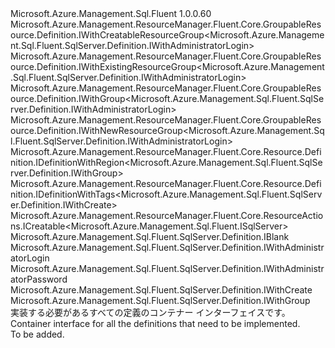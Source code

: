 <Type Name="IDefinition" FullName="Microsoft.Azure.Management.Sql.Fluent.SqlServer.Definition.IDefinition">
  <TypeSignature Language="C#" Value="public interface IDefinition : Microsoft.Azure.Management.ResourceManager.Fluent.Core.GroupableResource.Definition.IWithCreatableResourceGroup&lt;Microsoft.Azure.Management.Sql.Fluent.SqlServer.Definition.IWithAdministratorLogin&gt;, Microsoft.Azure.Management.ResourceManager.Fluent.Core.GroupableResource.Definition.IWithExistingResourceGroup&lt;Microsoft.Azure.Management.Sql.Fluent.SqlServer.Definition.IWithAdministratorLogin&gt;, Microsoft.Azure.Management.ResourceManager.Fluent.Core.GroupableResource.Definition.IWithGroup&lt;Microsoft.Azure.Management.Sql.Fluent.SqlServer.Definition.IWithAdministratorLogin&gt;, Microsoft.Azure.Management.ResourceManager.Fluent.Core.GroupableResource.Definition.IWithNewResourceGroup&lt;Microsoft.Azure.Management.Sql.Fluent.SqlServer.Definition.IWithAdministratorLogin&gt;, Microsoft.Azure.Management.ResourceManager.Fluent.Core.Resource.Definition.IDefinitionWithRegion&lt;Microsoft.Azure.Management.Sql.Fluent.SqlServer.Definition.IWithGroup&gt;, Microsoft.Azure.Management.ResourceManager.Fluent.Core.Resource.Definition.IDefinitionWithTags&lt;Microsoft.Azure.Management.Sql.Fluent.SqlServer.Definition.IWithCreate&gt;, Microsoft.Azure.Management.ResourceManager.Fluent.Core.ResourceActions.ICreatable&lt;Microsoft.Azure.Management.Sql.Fluent.ISqlServer&gt;, Microsoft.Azure.Management.Sql.Fluent.SqlServer.Definition.IBlank, Microsoft.Azure.Management.Sql.Fluent.SqlServer.Definition.IWithAdministratorLogin, Microsoft.Azure.Management.Sql.Fluent.SqlServer.Definition.IWithAdministratorPassword, Microsoft.Azure.Management.Sql.Fluent.SqlServer.Definition.IWithCreate, Microsoft.Azure.Management.Sql.Fluent.SqlServer.Definition.IWithGroup" />
  <TypeSignature Language="ILAsm" Value=".class public interface auto ansi abstract IDefinition implements class Microsoft.Azure.Management.ResourceManager.Fluent.Core.GroupableResource.Definition.IWithCreatableResourceGroup`1&lt;class Microsoft.Azure.Management.Sql.Fluent.SqlServer.Definition.IWithAdministratorLogin&gt;, class Microsoft.Azure.Management.ResourceManager.Fluent.Core.GroupableResource.Definition.IWithExistingResourceGroup`1&lt;class Microsoft.Azure.Management.Sql.Fluent.SqlServer.Definition.IWithAdministratorLogin&gt;, class Microsoft.Azure.Management.ResourceManager.Fluent.Core.GroupableResource.Definition.IWithGroup`1&lt;class Microsoft.Azure.Management.Sql.Fluent.SqlServer.Definition.IWithAdministratorLogin&gt;, class Microsoft.Azure.Management.ResourceManager.Fluent.Core.GroupableResource.Definition.IWithNewResourceGroup`1&lt;class Microsoft.Azure.Management.Sql.Fluent.SqlServer.Definition.IWithAdministratorLogin&gt;, class Microsoft.Azure.Management.ResourceManager.Fluent.Core.Resource.Definition.IDefinitionWithRegion`1&lt;class Microsoft.Azure.Management.Sql.Fluent.SqlServer.Definition.IWithGroup&gt;, class Microsoft.Azure.Management.ResourceManager.Fluent.Core.Resource.Definition.IDefinitionWithTags`1&lt;class Microsoft.Azure.Management.Sql.Fluent.SqlServer.Definition.IWithCreate&gt;, class Microsoft.Azure.Management.ResourceManager.Fluent.Core.ResourceActions.ICreatable`1&lt;class Microsoft.Azure.Management.Sql.Fluent.ISqlServer&gt;, class Microsoft.Azure.Management.ResourceManager.Fluent.Core.ResourceActions.IIndexable, class Microsoft.Azure.Management.Sql.Fluent.SqlServer.Definition.IBlank, class Microsoft.Azure.Management.Sql.Fluent.SqlServer.Definition.IWithAdministratorLogin, class Microsoft.Azure.Management.Sql.Fluent.SqlServer.Definition.IWithAdministratorPassword, class Microsoft.Azure.Management.Sql.Fluent.SqlServer.Definition.IWithCreate, class Microsoft.Azure.Management.Sql.Fluent.SqlServer.Definition.IWithDatabase, class Microsoft.Azure.Management.Sql.Fluent.SqlServer.Definition.IWithElasticPool, class Microsoft.Azure.Management.Sql.Fluent.SqlServer.Definition.IWithFirewallRule, class Microsoft.Azure.Management.Sql.Fluent.SqlServer.Definition.IWithGroup" />
  <TypeSignature Language="DocId" Value="T:Microsoft.Azure.Management.Sql.Fluent.SqlServer.Definition.IDefinition" />
  <TypeSignature Language="VB.NET" Value="Public Interface IDefinition&#xA;Implements IBlank, ICreatable(Of ISqlServer), IDefinitionWithRegion(Of IWithGroup), IDefinitionWithTags(Of IWithCreate), IWithAdministratorLogin, IWithAdministratorPassword, IWithCreatableResourceGroup(Of IWithAdministratorLogin), IWithCreate, IWithExistingResourceGroup(Of IWithAdministratorLogin), IWithGroup, IWithGroup(Of IWithAdministratorLogin), IWithNewResourceGroup(Of IWithAdministratorLogin)" />
  <TypeSignature Language="F#" Value="type IDefinition = interface&#xA;    interface IBlank&#xA;    interface IDefinitionWithRegion&lt;IWithGroup&gt;&#xA;    interface IWithGroup&#xA;    interface IWithGroup&lt;IWithAdministratorLogin&gt;&#xA;    interface IWithExistingResourceGroup&lt;IWithAdministratorLogin&gt;&#xA;    interface IWithNewResourceGroup&lt;IWithAdministratorLogin&gt;&#xA;    interface IWithCreatableResourceGroup&lt;IWithAdministratorLogin&gt;&#xA;    interface IWithAdministratorLogin&#xA;    interface IWithAdministratorPassword&#xA;    interface IWithElasticPool&#xA;    interface IWithDatabase&#xA;    interface IWithFirewallRule&#xA;    interface IWithCreate&#xA;    interface ICreatable&lt;ISqlServer&gt;&#xA;    interface IIndexable&#xA;    interface IDefinitionWithTags&lt;IWithCreate&gt;" />
  <AssemblyInfo>
    <AssemblyName>Microsoft.Azure.Management.Sql.Fluent</AssemblyName>
    <AssemblyVersion>1.0.0.60</AssemblyVersion>
  </AssemblyInfo>
  <Interfaces>
    <Interface>
      <InterfaceName>Microsoft.Azure.Management.ResourceManager.Fluent.Core.GroupableResource.Definition.IWithCreatableResourceGroup&lt;Microsoft.Azure.Management.Sql.Fluent.SqlServer.Definition.IWithAdministratorLogin&gt;</InterfaceName>
    </Interface>
    <Interface>
      <InterfaceName>Microsoft.Azure.Management.ResourceManager.Fluent.Core.GroupableResource.Definition.IWithExistingResourceGroup&lt;Microsoft.Azure.Management.Sql.Fluent.SqlServer.Definition.IWithAdministratorLogin&gt;</InterfaceName>
    </Interface>
    <Interface>
      <InterfaceName>Microsoft.Azure.Management.ResourceManager.Fluent.Core.GroupableResource.Definition.IWithGroup&lt;Microsoft.Azure.Management.Sql.Fluent.SqlServer.Definition.IWithAdministratorLogin&gt;</InterfaceName>
    </Interface>
    <Interface>
      <InterfaceName>Microsoft.Azure.Management.ResourceManager.Fluent.Core.GroupableResource.Definition.IWithNewResourceGroup&lt;Microsoft.Azure.Management.Sql.Fluent.SqlServer.Definition.IWithAdministratorLogin&gt;</InterfaceName>
    </Interface>
    <Interface>
      <InterfaceName>Microsoft.Azure.Management.ResourceManager.Fluent.Core.Resource.Definition.IDefinitionWithRegion&lt;Microsoft.Azure.Management.Sql.Fluent.SqlServer.Definition.IWithGroup&gt;</InterfaceName>
    </Interface>
    <Interface>
      <InterfaceName>Microsoft.Azure.Management.ResourceManager.Fluent.Core.Resource.Definition.IDefinitionWithTags&lt;Microsoft.Azure.Management.Sql.Fluent.SqlServer.Definition.IWithCreate&gt;</InterfaceName>
    </Interface>
    <Interface>
      <InterfaceName>Microsoft.Azure.Management.ResourceManager.Fluent.Core.ResourceActions.ICreatable&lt;Microsoft.Azure.Management.Sql.Fluent.ISqlServer&gt;</InterfaceName>
    </Interface>
    <Interface>
      <InterfaceName>Microsoft.Azure.Management.Sql.Fluent.SqlServer.Definition.IBlank</InterfaceName>
    </Interface>
    <Interface>
      <InterfaceName>Microsoft.Azure.Management.Sql.Fluent.SqlServer.Definition.IWithAdministratorLogin</InterfaceName>
    </Interface>
    <Interface>
      <InterfaceName>Microsoft.Azure.Management.Sql.Fluent.SqlServer.Definition.IWithAdministratorPassword</InterfaceName>
    </Interface>
    <Interface>
      <InterfaceName>Microsoft.Azure.Management.Sql.Fluent.SqlServer.Definition.IWithCreate</InterfaceName>
    </Interface>
    <Interface>
      <InterfaceName>Microsoft.Azure.Management.Sql.Fluent.SqlServer.Definition.IWithGroup</InterfaceName>
    </Interface>
  </Interfaces>
  <Docs>
    <summary>
            <span data-ttu-id="ec648-101">実装する必要があるすべての定義のコンテナー インターフェイスです。</span><span class="sxs-lookup"><span data-stu-id="ec648-101">Container interface for all the definitions that need to be implemented.</span></span>
            </summary>
    <remarks>To be added.</remarks>
  </Docs>
  <Members />
</Type>